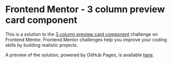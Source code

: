 # Frontend Mentor - 3 column preview card component

This is a solution to the [3 column preview card component](https://www.frontendmentor.io/challenges/3column-preview-card-component-pH92eAR2-) challenge on Frontend Mentor. Frontend Mentor challenges help you improve your coding skills by building realistic projects.

A preview of the solution, powered by GitHub Pages, is available [here](https://dianagatcan.github.io/card-design/).



